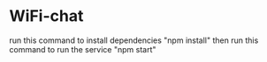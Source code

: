 # WiFi-chat
run this command to install dependencies
"npm install" 
then run this command to run the service
"npm start"
